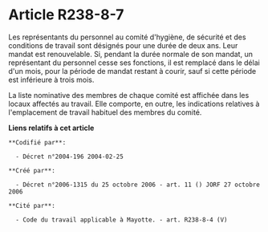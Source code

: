 # Article R238-8-7

Les représentants du personnel au comité d'hygiène, de sécurité et des conditions de travail sont désignés pour une durée de
deux ans. Leur mandat est renouvelable. Si, pendant la durée normale de son mandat, un représentant du personnel cesse ses
fonctions, il est remplacé dans le délai d'un mois, pour la période de mandat restant à courir, sauf si cette période est
inférieure à trois mois.

La liste nominative des membres de chaque comité est affichée dans les locaux affectés au travail. Elle comporte, en outre,
les indications relatives à l'emplacement de travail habituel des membres du comité.

**Liens relatifs à cet article**

	**Codifié par**:

	  - Décret n°2004-196 2004-02-25

	**Créé par**:

	  - Décret n°2006-1315 du 25 octobre 2006 - art. 11 () JORF 27 octobre 2006

	**Cité par**:

	  - Code du travail applicable à Mayotte. - art. R238-8-4 (V)
